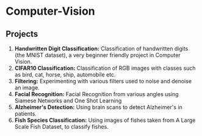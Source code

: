 # Computer-Vision

## Projects
1. **Handwritten Digit Classification:** Classification of handwritten digits (the MNIST dataset), a very beginner friendly project in Computer Vision.
2. **CIFAR10 Classification:** Classification of RGB images with classes such as bird, cat, horse, ship, automobile etc. 
3. **Filtering:** Experimenting with various filters used to noise and denoise an image.
4. **Facial Recognition:** Facial Recognition from various angles using Siamese Networks and One Shot Learning
5. **Alzheimer's Detection:** Using brain scans to detect Alzheimer's in patients. 
6. **Fish Species Classification:** Using images of fishes taken from A Large Scale Fish Dataset, to classify fishes.
